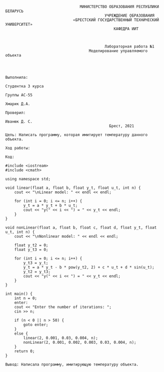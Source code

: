                                      МИНИСТЕРСТВО ОБРАЗОВАНИЯ РЕСПУБЛИКИ БЕЛАРУСЬ
                                                УЧРЕЖДЕНИЕ ОБРАЗОВАНИЯ 
                                  «БРЕСТСКИЙ ГОСУДАРСТВЕННЫЙ ТЕХНИЧЕСКИЙ УНИВЕРСИТЕТ»
                                                    КАФЕДРА ИИТ



                                                Лабораторная работа №1
                                         Моделирование управляемого объекта



                                                                                Выполнила:
                                                                                Студентка 3 курса
                                                                                Группы АС-55
                                                                                Хмарик Д.А.
                                                                                Проверил:
                                                                                Иванюк Д. С.
                                                  Брест, 2021  






`Цель: Написать программу, которая имитирует температуру данного объекта.`

`Ход работы:`

`Код:`
```
#include <iostream>
#include <cmath>

using namespace std;

void linear(float a, float b, float y_t, float u_t, int n) {
	cout << "\nLinear model: " << endl << endl;

	for (int i = 0; i <= n; i++) {
		y_t = a * y_t + b * u_t;
		cout << "y(" << i << ") = " << y_t << endl;
	}
}

void nonLinear(float a, float b, float c, float d, float y_t, float u_t, int n) {
	cout << "\nNonlinear model: " << endl << endl;

	float y_t2 = 0;
	float y_t3 = 0;

	for (int i = 0; i <= n; i++) {
		y_t3 = y_t;
		y_t = a * y_t - b * pow(y_t2, 2) + c * u_t + d * sin(u_t);
		y_t2 = y_t3;
		cout << "y(" << i << ") = " << y_t << endl;
	}
}

int main() {
	int n = 0;
	enter:
	cout << "Enter the number of iterations: ";
	cin >> n;

	if (n < 0 || n > 50) {
		goto enter;
	}
	else {
		linear(2, 0.001, 0.03, 0.004, n);
		nonLinear(2, 0.001, 0.002, 0.003, 0.03, 0.004, n);
	}
	return 0;
}
```
`Вывод: Написала программу, имитирующую температуру объекта.`
